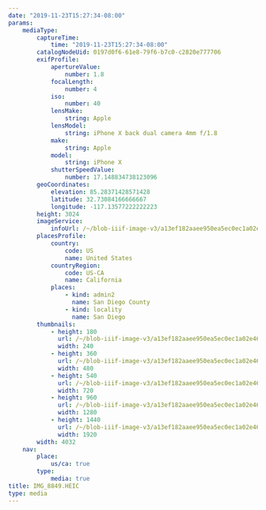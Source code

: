 ```yaml
---
date: "2019-11-23T15:27:34-08:00"
params:
    mediaType:
        captureTime:
            time: "2019-11-23T15:27:34-08:00"
        catalogNodeUid: 0197d0f6-61e8-79f6-b7c0-c2820e777706
        exifProfile:
            apertureValue:
                number: 1.8
            focalLength:
                number: 4
            iso:
                number: 40
            lensMake:
                string: Apple
            lensModel:
                string: iPhone X back dual camera 4mm f/1.8
            make:
                string: Apple
            model:
                string: iPhone X
            shutterSpeedValue:
                number: 17.148834738123096
        geoCoordinates:
            elevation: 85.28371428571428
            latitude: 32.73084166666667
            longitude: -117.13577222222223
        height: 3024
        imageService:
            infoUrl: /~/blob-iiif-image-v3/a13ef182aaee950ea5ec0ec1a02e4688d2955172f5606f951f9fcf4af233d685/info.json
        placesProfile:
            country:
                code: US
                name: United States
            countryRegion:
                code: US-CA
                name: California
            places:
                - kind: admin2
                  name: San Diego County
                - kind: locality
                  name: San Diego
        thumbnails:
            - height: 180
              url: /~/blob-iiif-image-v3/a13ef182aaee950ea5ec0ec1a02e4688d2955172f5606f951f9fcf4af233d685/full/240%2C180/0/default.jpg
              width: 240
            - height: 360
              url: /~/blob-iiif-image-v3/a13ef182aaee950ea5ec0ec1a02e4688d2955172f5606f951f9fcf4af233d685/full/480%2C360/0/default.jpg
              width: 480
            - height: 540
              url: /~/blob-iiif-image-v3/a13ef182aaee950ea5ec0ec1a02e4688d2955172f5606f951f9fcf4af233d685/full/720%2C540/0/default.jpg
              width: 720
            - height: 960
              url: /~/blob-iiif-image-v3/a13ef182aaee950ea5ec0ec1a02e4688d2955172f5606f951f9fcf4af233d685/full/1280%2C960/0/default.jpg
              width: 1280
            - height: 1440
              url: /~/blob-iiif-image-v3/a13ef182aaee950ea5ec0ec1a02e4688d2955172f5606f951f9fcf4af233d685/full/1920%2C1440/0/default.jpg
              width: 1920
        width: 4032
    nav:
        place:
            us/ca: true
        type:
            media: true
title: IMG_8849.HEIC
type: media
---
```

